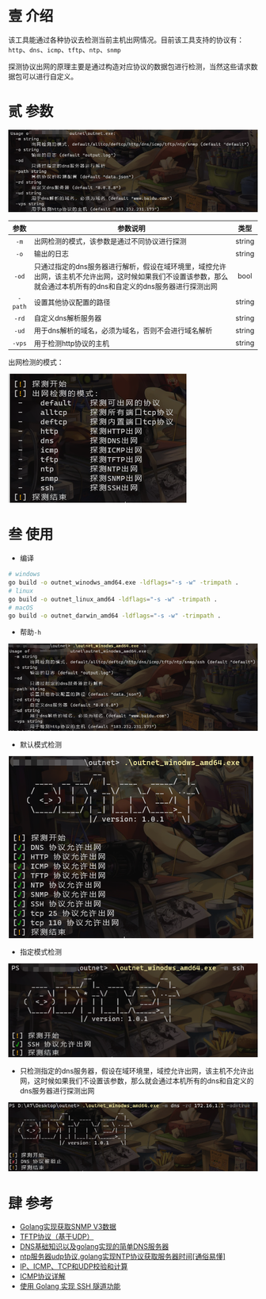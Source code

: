 # 壹 介绍

该工具能通过各种协议去检测当前主机出网情况。目前该工具支持的协议有：`http`、`dns`、`icmp`、`tftp`、`ntp`、`snmp`

探测协议出网的原理主要是通过构造对应协议的数据包进行检测，当然这些请求数据包可以进行自定义。

# 贰 参数

![image-20230815101129225](images\image-20230815101129225.png)

|  参数   | 参数说明                                                     |  类型  |
| :-----: | ------------------------------------------------------------ | :----: |
|  `-m`   | 出网检测的模式，该参数是通过不同协议进行探测                 | string |
|  `-o`   | 输出的日志                                                   | string |
|  `-od`  | 只通过指定的dns服务器进行解析，假设在域环境里，域控允许出网，该主机不允许出网，这时候如果我们不设置该参数，那么就会通过本机所有的dns和自定义的dns服务器进行探测出网 |  bool  |
| `-path` | 设置其他协议配置的路径                                       | string |
|  `-rd`  | 自定义dns解析服务器                                          | string |
|  `-ud`  | 用于dns解析的域名，必须为域名，否则不会进行域名解析          | string |
| `-vps`  | 用于检测http协议的主机                                       | string |

出网检测的模式：

![image-20230815133321330](images\image-20230815133321330.png)



# 叁 使用

- 编译

```bash
# windows
go build -o outnet_winodws_amd64.exe -ldflags="-s -w" -trimpath .
# linux
go build -o outnet_linux_amd64 -ldflags="-s -w" -trimpath .
# macOS
go build -o outnet_darwin_amd64 -ldflags="-s -w" -trimpath .
```

- 帮助`-h`

![image-20230815133306224](images\image-20230815133306224.png)

- 默认模式检测

![image-20230815133428694](images\image-20230815133428694.png)

- 指定模式检测

![image-20230815133537329](images\image-20230815133537329.png)

- 只检测指定的dns服务器，假设在域环境里，域控允许出网，该主机不允许出网，这时候如果我们不设置该参数，那么就会通过本机所有的dns和自定义的dns服务器进行探测出网

![image-20230815133817894](images\image-20230815133817894.png)



# 肆 参考

- [Golang实现获取SNMP V3数据](https://www.cnblogs.com/feng0919/p/15760915.html)
- [TFTP协议（基于UDP）](https://blog.csdn.net/PPPPPPPKD/article/details/124446574)
- [DNS基础知识以及golang实现的简单DNS服务器](https://blog.csdn.net/i_19970916/article/details/123108679)
- [ntp服务器udp协议,golang实现NTP协议获取服务器时间[通俗易懂]](https://cloud.tencent.com/developer/article/2125443)
- [IP、ICMP、TCP和UDP校验和计算](https://blog.csdn.net/to_be_better_wen/article/details/129191378)
- [ICMP协议详解](https://www.yii666.com/blog/360594.html)
- [使用 Golang 实现 SSH 隧道功能](https://segmentfault.com/a/1190000040246792?sort=votes)